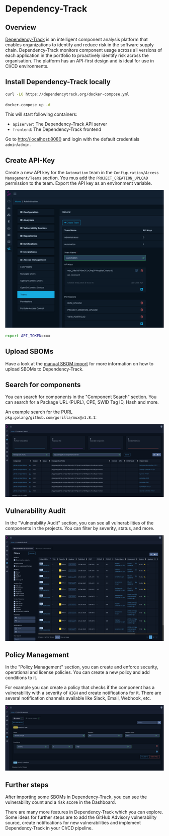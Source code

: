 # Dependency-Track

## Overview

[Dependency-Track](https://dependencytrack.org/) is an intelligent component analysis platform that enables organizations to identify and reduce risk in the software supply chain. Dependency-Track monitors component usage across all versions of each application in the portfolio to proactively identify risk across the organisation. The platform has an API-first design and is ideal for use in CI/CD environments.

## Install Dependency-Track locally

```bash
curl -LO https://dependencytrack.org/docker-compose.yml

docker-compose up -d
```

This will start following containers:
- `apiserver`: The Dependency-Track API server
- `frontend`: The Dependency-Track frontend

Go to [http://localhost:8080](http://localhost:8080) and login with the default credentials `admin`/`admin`.

## Create API-Key

Create a new API key for the `Automation` team in the `Configuration/Access Management/Teams` section. You mus add the `PROJECT_CREATION_UPLOAD` permission to the team. Export the API key as an environment variable.

![Create API-Key](../assets/dependency-track/create-api-key.png)

```bash
export API_TOKEN=xxx
```

## Upload SBOMs

Have a look at the [manual SBOM import](manual-sbom-import.md) for more information on how to upload SBOMs to Dependency-Track.

## Search for components

You can search for components in the "Component Search" section. You can search for a Package URL (PURL), CPE, SWID Tag ID, Hash and more.

An example search for the PURL `pkg:golang/github.com/gorilla/mux@v1.8.1`:

![Component Search](../assets/dependency-track/component-search.png)

## Vulnerability Audit

In the "Vulnerability Audit" section, you can see all vulnerabilities of the components in the projects. You can filter by severity, status, and more.

![Vulnerability Audit](../assets/dependency-track/vulnerability-audit.png)

## Policy Management

In the "Policy Management" section, you can create and enforce security, operational and license policies. You can create a new policy and add conditions to it.

For example you can create a policy that checks if the component has a vulnerability with a severity of `HIGH` and create notifications for it. There are several notification channels available like Slack, Email, Webhook, etc.

![Policy Management](../assets/dependency-track/policy-management.png)

## Further steps

After importing some SBOMs in Dependency-Track, you can see the vulnerability count and a risk score in the Dashboard.

There are many more features in Dependency-Track which you can explore. Some ideas for further steps are to add the GitHub Advisory vulnerability source, create notifications for new vulnerabilities and implement Dependency-Track in your CI/CD pipeline.
